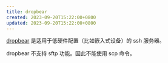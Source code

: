 ```yaml
---
title: dropbear
created: 2023-09-20T15:22:00+0800
updated: 2023-09-20T15:22:00+0800
---
```



[dropbear](https://github.com/mkj/dropbear) 是适用于低硬件配置（比如嵌入式设备）的 ssh 服务器。

dropbear 不支持 sftp 功能。因此不能使用 scp 命令。
